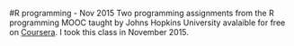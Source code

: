 #R programming - Nov 2015
Two programming assignments from the R programming MOOC taught by Johns Hopkins University avalaible for free on [Coursera](https://www.coursera.org/learn/r-programming). I took this class in November 2015.
 
